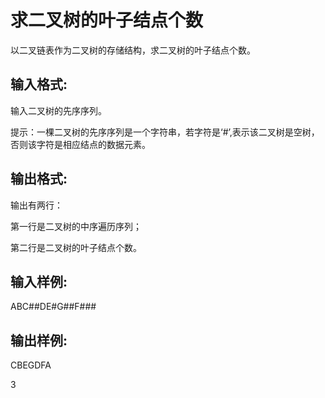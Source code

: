 # 求二叉树的叶子结点个数

以二叉链表作为二叉树的存储结构，求二叉树的叶子结点个数。
## 输入格式:

输入二叉树的先序序列。

提示：一棵二叉树的先序序列是一个字符串，若字符是‘#’,表示该二叉树是空树，否则该字符是相应结点的数据元素。
## 输出格式:

输出有两行：

第一行是二叉树的中序遍历序列；

第二行是二叉树的叶子结点个数。
## 输入样例:

ABC##DE#G##F###
## 输出样例:

CBEGDFA

3
